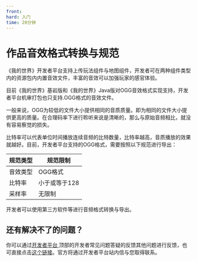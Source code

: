 ```yaml
---
front:
hard: 入门
time: 20分钟
---
```


# 作品音效格式转换与规范

《我的世界》开发者平台支持上传玩法组件与地图组件，开发者可在两种组件类型内的资源包内内置音效文件，丰富的音效可以加强玩家的感官体验。

目前《我的世界》基岩版和《我的世界》Java版对OGG音效格式实现支持，开发者平台机审打包也只支持.OGG格式的音效文件。

一般来说，OGG为较低的文件大小提供相同的音质质量。即为相同的文件大小提供更高的质量。在合理码率下进行聆听来说是清晰的，那么与原始音频相比，就没有容易察觉的损失。

比特率可以代表单位时间播放连续音频的比特数量，比特率越高，音质播放的效果就越好。目前，开发者平台支持的OGG格式，需要按照以下规范进行导出：

| 规范类型 | 规范限制      |
| -------- | ------------- |
| 音效类型 | OGG格式       |
| 比特率   | 小于或等于128 |
| 采样率   | 无限制        |

开发者可以使用第三方软件等进行音频格式转换与导出。



## 还有解决不了的问题？

你可以通过[开发者平台 ](https://mcdev.webapp.163.com/#/square)顶部的开发者常见问题答疑的反馈其他问题进行反馈，也可直接点击[这个链接](https://mcdev.webapp.163.com/#/feedbackModal)。官方将通过开发者平台站内信与您取得联系。
